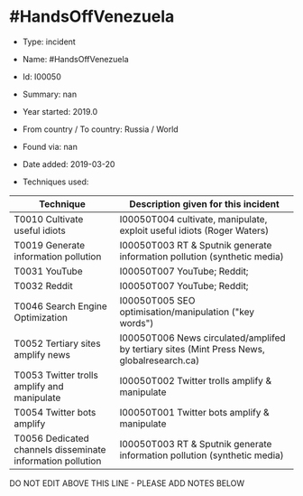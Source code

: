 # #HandsOffVenezuela

* Type: incident

* Name: #HandsOffVenezuela

* Id: I00050

* Summary: nan

* Year started: 2019.0

* From country / To country: Russia / World

* Found via: nan

* Date added: 2019-03-20

* Techniques used: 

| Technique | Description given for this incident |
| --------- | ------------------------- |
| T0010 Cultivate useful idiots | I00050T004 cultivate, manipulate, exploit useful idiots (Roger Waters) |
| T0019 Generate information pollution | I00050T003 RT & Sputnik generate information pollution (synthetic media) |
| T0031 YouTube | I00050T007 YouTube; Reddit;  |
| T0032 Reddit | I00050T007 YouTube; Reddit;  |
| T0046 Search Engine Optimization | I00050T005 SEO optimisation/manipulation ("key words") |
| T0052 Tertiary sites amplify news | I00050T006 News circulated/amplifed by tertiary sites (Mint Press News, globalresearch.ca) |
| T0053 Twitter trolls amplify and manipulate | I00050T002 Twitter trolls amplify & manipulate |
| T0054 Twitter bots amplify | I00050T001 Twitter bots amplify & manipulate |
| T0056 Dedicated channels disseminate information pollution | I00050T003 RT & Sputnik generate information pollution (synthetic media) |

DO NOT EDIT ABOVE THIS LINE - PLEASE ADD NOTES BELOW